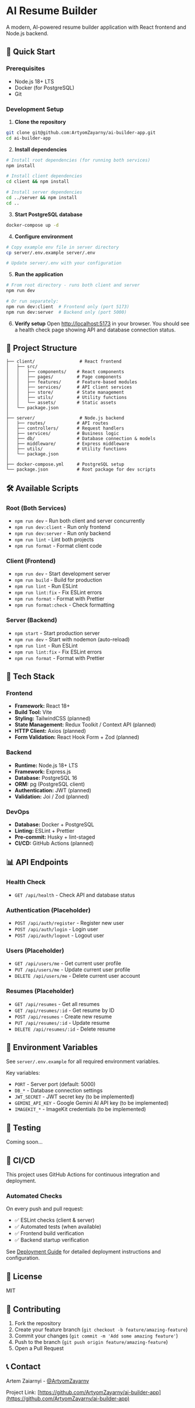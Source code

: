 # AI Resume Builder

A modern, AI-powered resume builder application with React frontend and Node.js backend.

## 🚀 Quick Start

### Prerequisites

- Node.js 18+ LTS
- Docker (for PostgreSQL)
- Git

### Development Setup

1. **Clone the repository**
```bash
git clone git@github.com:ArtyomZayarny/ai-builder-app.git
cd ai-builder-app
```

2. **Install dependencies**
```bash
# Install root dependencies (for running both services)
npm install

# Install client dependencies
cd client && npm install

# Install server dependencies
cd ../server && npm install
cd ..
```

3. **Start PostgreSQL database**
```bash
docker-compose up -d
```

4. **Configure environment**
```bash
# Copy example env file in server directory
cp server/.env.example server/.env

# Update server/.env with your configuration
```

5. **Run the application**
```bash
# From root directory - runs both client and server
npm run dev

# Or run separately:
npm run dev:client  # Frontend only (port 5173)
npm run dev:server  # Backend only (port 5000)
```

6. **Verify setup**
Open [http://localhost:5173](http://localhost:5173) in your browser. You should see a health check page showing API and database connection status.

## 📁 Project Structure

```
├── client/                 # React frontend
│   ├── src/
│   │   ├── components/    # React components
│   │   ├── pages/         # Page components
│   │   ├── features/      # Feature-based modules
│   │   ├── services/      # API client services
│   │   ├── store/         # State management
│   │   ├── utils/         # Utility functions
│   │   └── assets/        # Static assets
│   └── package.json
│
├── server/                 # Node.js backend
│   ├── routes/            # API routes
│   ├── controllers/       # Request handlers
│   ├── services/          # Business logic
│   ├── db/                # Database connection & models
│   ├── middleware/        # Express middleware
│   ├── utils/             # Utility functions
│   └── package.json
│
├── docker-compose.yml     # PostgreSQL setup
└── package.json           # Root package for dev scripts
```

## 🛠️ Available Scripts

### Root (Both Services)
- `npm run dev` - Run both client and server concurrently
- `npm run dev:client` - Run only frontend
- `npm run dev:server` - Run only backend
- `npm run lint` - Lint both projects
- `npm run format` - Format client code

### Client (Frontend)
- `npm run dev` - Start development server
- `npm run build` - Build for production
- `npm run lint` - Run ESLint
- `npm run lint:fix` - Fix ESLint errors
- `npm run format` - Format with Prettier
- `npm run format:check` - Check formatting

### Server (Backend)
- `npm start` - Start production server
- `npm run dev` - Start with nodemon (auto-reload)
- `npm run lint` - Run ESLint
- `npm run lint:fix` - Fix ESLint errors
- `npm run format` - Format with Prettier

## 🔧 Tech Stack

### Frontend
- **Framework:** React 18+
- **Build Tool:** Vite
- **Styling:** TailwindCSS (planned)
- **State Management:** Redux Toolkit / Context API (planned)
- **HTTP Client:** Axios (planned)
- **Form Validation:** React Hook Form + Zod (planned)

### Backend
- **Runtime:** Node.js 18+ LTS
- **Framework:** Express.js
- **Database:** PostgreSQL 16
- **ORM:** pg (PostgreSQL client)
- **Authentication:** JWT (planned)
- **Validation:** Joi / Zod (planned)

### DevOps
- **Database:** Docker + PostgreSQL
- **Linting:** ESLint + Prettier
- **Pre-commit:** Husky + lint-staged
- **CI/CD:** GitHub Actions (planned)

## 📊 API Endpoints

### Health Check
- `GET /api/health` - Check API and database status

### Authentication (Placeholder)
- `POST /api/auth/register` - Register new user
- `POST /api/auth/login` - Login user
- `POST /api/auth/logout` - Logout user

### Users (Placeholder)
- `GET /api/users/me` - Get current user profile
- `PUT /api/users/me` - Update current user profile
- `DELETE /api/users/me` - Delete current user account

### Resumes (Placeholder)
- `GET /api/resumes` - Get all resumes
- `GET /api/resumes/:id` - Get resume by ID
- `POST /api/resumes` - Create new resume
- `PUT /api/resumes/:id` - Update resume
- `DELETE /api/resumes/:id` - Delete resume

## 🔐 Environment Variables

See `server/.env.example` for all required environment variables.

Key variables:
- `PORT` - Server port (default: 5000)
- `DB_*` - Database connection settings
- `JWT_SECRET` - JWT secret key (to be implemented)
- `GEMINI_API_KEY` - Google Gemini AI API key (to be implemented)
- `IMAGEKIT_*` - ImageKit credentials (to be implemented)

## 🧪 Testing

Coming soon...

## 🚢 CI/CD

This project uses GitHub Actions for continuous integration and deployment.

### Automated Checks

On every push and pull request:
- ✅ ESLint checks (client & server)
- ✅ Automated tests (when available)
- ✅ Frontend build verification
- ✅ Backend startup verification

See [Deployment Guide](docs/deployment.md) for detailed deployment instructions and configuration.

## 📝 License

MIT

## 👥 Contributing

1. Fork the repository
2. Create your feature branch (`git checkout -b feature/amazing-feature`)
3. Commit your changes (`git commit -m 'Add some amazing feature'`)
4. Push to the branch (`git push origin feature/amazing-feature`)
5. Open a Pull Request

## 📞 Contact

Artem Zaiarnyi - [@ArtyomZayarny](https://github.com/ArtyomZayarny)

Project Link: [https://github.com/ArtyomZayarny/ai-builder-app](https://github.com/ArtyomZayarny/ai-builder-app)


